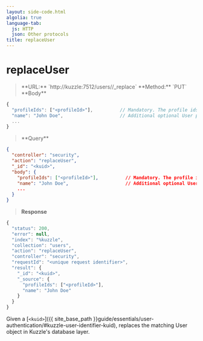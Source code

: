 ```yaml
---
layout: side-code.html
algolia: true
language-tab:
  js: HTTP
  json: Other protocols
title: replaceUser
---
```


# replaceUser

<blockquote class="js">
<p>
**URL:** `http://kuzzle:7512/users/<kuid>/_replace`  
**Method:** `PUT`  
**Body**
</p>
</blockquote>

```js
{
  "profileIds": ["<profileId>"],          // Mandatory. The profile ids for the user
  "name": "John Doe",                     // Additional optional User properties
  ...
}
```

<blockquote class="json">
<p>
**Query**
</p>
</blockquote>

```json
{
  "controller": "security",
  "action": "replaceUser",
  "_id": "<kuid>",
  "body": {
    "profileIds": ["<profileId>"],          // Mandatory. The profile ids for the user
    "name": "John Doe",                     // Additional optional User properties
    ...
  }
}
```

>**Response**

```javascript
{
  "status": 200,
  "error": null,
  "index": "%kuzzle",
  "collection": "users",
  "action": "replaceUser",
  "controller": "security",
  "requestId": "<unique request identifier>",
  "result": {
    "_id": "<kuid>",
    "_source": {
      "profileIds": ["<profileId>"],
      "name": "John Doe"
    }
  }
}
```

Given a [`<kuid>`]({{ site_base_path }}guide/essentials/user-authentication/#kuzzle-user-identifier-kuid), replaces the matching User object in Kuzzle's database layer.
